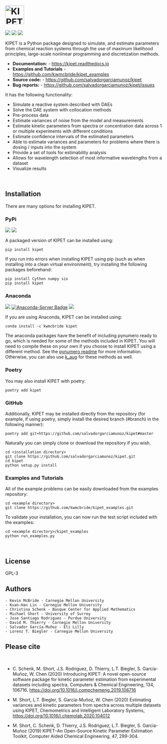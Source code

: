 # <img alt="KIPET" src="branding/kipetlogo_full.svg" height="60">

[![](https://img.shields.io/github/license/salvadorgarciamunoz/kipet)](https://github.com/salvadorgarciamunoz/kipet/blob/master/LICENSE)
[![](https://img.shields.io/github/last-commit/salvadorgarciamunoz/kipet)](https://github.com/salvadorgarciamunoz/kipet/)
[![](https://img.shields.io/pypi/wheel/kipet)](https://pypi.org/manage/project/kipet/release/0.1.1/)


KIPET is a Python package designed to simulate, and estimate parameters from 
chemical reaction systems through the use of maximum likelihood principles,
large-scale nonlinear programming and discretization methods. 

- **Documentation:** - https://kipet.readthedocs.io
- **Examples and Tutorials** - https://github.com/kwmcbride/kipet_examples
- **Source code:** - https://github.com/salvadorgarciamunoz/kipet
- **Bug reports:** - https://github.com/salvadorgarciamunoz/kipet/issues

It has the following functionality:

 - Simulate a reactive system described with DAEs
 - Solve the DAE system with collocation methods
 - Pre-process data
 - Estimate variances of noise from the model and measurements
 - Estimate kinetic parameters from spectra or concentration data across 1 or 
  multiple experiments with different conditions
 - Estimate confidence intervals of the estimated parameters
 - Able to estimate variances and parameters for problems where there is dosing / inputs into the system
 - Provide a set of tools for estimability analysis
 - Allows for wavelength selection of most informative wavelengths from a dataset
 - Visualize results


<br>

## Installation

There are many options for installing KIPET.

### PyPi
[![](https://img.shields.io/badge/Install%20with-pip-green)]()
[![](https://img.shields.io/pypi/v/kipet.svg?style=flat)](https://pypi.org/pypi/kipet/)
<br>

A packaged version of KIPET can be installed using:

    pip install kipet

If you run into errors when installing KIPET using pip (such as when installing into a clean virtual environment), try installing the following packages beforehand:

    pip install Cython numpy six
    pip install kipet

### Anaconda 
[![](https://anaconda.org/kwmcbride/kipet/badges/installer/conda.svg)]()
[![Anaconda-Server Badge](https://img.shields.io/conda/vn/kwmcbride/kipet)](https://anaconda.org/kwmcbride/kipet)
[![](https://img.shields.io/conda/pn/kwmcbride/kipet?color=orange)]()


If you are using Anaconda, KIPET can be installed using:

    conda install -c kwmcbride kipet

The anaconda packages have the benefit of including pynumero ready to go, which is needed for some of the methods included in KIPET. You will need to compile these on your own if you choose to install KIPET using a different method. See the [pynumero readme](https://github.com/Pyomo/pyomo/tree/master/pyomo/contrib/pynumero) for more information. Otherwise, you can also use [k_aug](https://github.com/dthierry/k_aug) for these methods as well. 

### Poetry

You may also install KIPET with poetry:

    poetry add kipet


### GitHub

Additionally, KIPET may be installed directly from the repository (for example, if using poetry, simply install the desired branch (#branch) in the following manner):

    poetry add git+https://github.com/salvadorgarciamunoz/kipet#master

Naturally you can simply clone or download the repository if you wish.

    cd <installation directory>
    git clone https://github.com/salvadorgarciamunoz/kipet.git
    cd kipet
    python setup.py install


### Examples and Tutorials

All of the example problems can be easily downloaded from the examples repository:

    cd <example directory>
    git clone https://github.com/kwmcbride/kipet_examples.git


To validate your installation, you can now run the test script included with the examples:

    cd <example directory>/kipet_examples
    python run_examples.py

<br>

## License

GPL-3


## Authors

    - Kevin McBride - Carnegie Mellon University
    - Kuan-Han Lin - Carnegie Mellon University
    - Christina Schenk - Basque Center for Applied Mathematics
    - Michael Short - University of Surrey
    - Jose Santiago Rodriguez - Purdue University
    - David M. Thierry - Carnegie Mellon University
    - Salvador García-Muñoz - Eli Lilly
    - Lorenz T. Biegler - Carnegie Mellon University

## Please cite
<br>

 - C. Schenk, M. Short, J.S. Rodriguez, D. Thierry, L.T. Biegler, S. García-Muñoz, W. Chen (2020)
Introducing KIPET: A novel open-source software package for kinetic parameter estimation from experimental datasets including spectra, Computers & Chemical Engineering, 134, 106716. https://doi.org/10.1016/j.compchemeng.2019.106716

 - M. Short, L.T. Biegler, S. García-Muñoz, W. Chen (2020)
Estimating variances and kinetic parameters from spectra across multiple datasets using KIPET, Chemometrics and Intelligent Laboratory Systems, https://doi.org/10.1016/j.chemolab.2020.104012

 - M. Short, C. Schenk, D. Thierry, J.S. Rodriguez, L.T. Biegler, S. García-Muñoz (2019)
KIPET–An Open-Source Kinetic Parameter Estimation Toolkit, Computer Aided Chemical Engineering, 47, 299-304.






